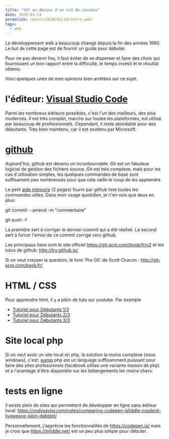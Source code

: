 ```yaml
---
title: "Vol au dessus d'un nid de coucous"
date: 2020-01-24
permalink: /posts/2020/01/24/intro_web/
tags:
  - web
---
```

 Le développement web a beaucoup changé depuis la fin des années 1990. Le but de cette page est de fournir un guide pour débuter.

Pour ne pas devenir fou, il faut éviter de se disperser et faire des choix qui fournissent un bon rapport entre la difficulté, le temps investi et le résultat obtenu.

Voici quelques unes de mes opinions bien arrêtées sur ce sujet.

# l'éditeur: [Visual Studio Code](code.visualstudio.com)
Parmi les nombreux éditeurs possibles, c'est l'un des meilleurs, des plus modernes. Il est très complet, marche sur toutes les plateformes, est utilisé par beaucoup de professionnels. Cependant, il reste abordable pour des débutants. Très bien maintenu, car il est soutenu par Microsoft.

# [github](github.com)
Aujourd'hui, github est devenu un incontournable. Git est un fabuleux logiciel de gestion des fichiers source. Git est très complexe, mais pour les cas d'utilisation simples, les quelques commandes de base sont suffisament peu nombreuses pour que cela vaille le coup de les apprendre.

Le petit [aide mémoire](https://github.github.com/training-kit/downloads/fr/github-git-cheat-sheet.pdf) (2 pages) fourni par github liste toutes les commandes utiles.
Dans mon usage quotidien, je n'en vois que deux en plus:

  git commit --amend -m "commentaire"

  git push -f

La première sert à corriger le dernier commit qui a été réalisé. La second sert à forcer l'envoi de ce commit corrigé vers github.

Les principaux liens sont le site officiel https://git-scm.com/book/fr/v2 et les tutos de github: http://try.github.io/

Si on veut creuser la question, le livre 'Pro Git' de Scott Chacon : http://git-scm.com/book/fr/


# HTML / CSS
Pour apprendre html, il y a plein de tuto sur youtube. Par exemple

- [Tutoriel pour Débutants 1/3](https://www.youtube.com/watch?v=8FqZZrbnwkM)
- [Tutoriel pour Débutants 2/3](https://www.youtube.com/watch?v=HN4-7k0zC-Y)
- [Tutoriel pour Débutants 3/3](https://www.youtube.com/watch?v=RUFK0mT0q2E)

# Site local php
Si on veut avoir un site local en php, la solution la moins complexe (sous windows), c'est: [wamp](http://www.wampserver.com/)
php est un language suffisamment puissant pour faire des sites professionels (facebook utilise une variante maison de php) et a l'avantage d'être disponible sur les hébergements les moins chers.

# tests en ligne
il existe plein de sites qui permettent de développer en ligne sans éditeur local: https://codysaylor.com/notes/comparing-codepen-jsfiddle-cssdeck-liveweave-jsbin-dabblet/

Personnellement, j'apprécie les fonctionnalités de https://codepen.io/ mais je crois que https://jsfiddle.net/ est un peu plus simple pour débuter.